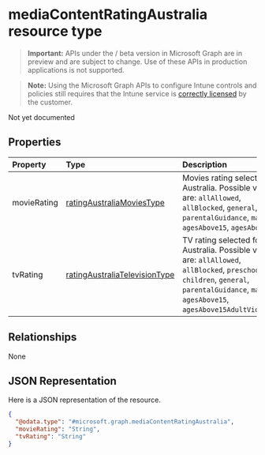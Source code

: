 ﻿# mediaContentRatingAustralia resource type

> **Important:** APIs under the / beta version in Microsoft Graph are in preview and are subject to change. Use of these APIs in production applications is not supported.

> **Note:** Using the Microsoft Graph APIs to configure Intune controls and policies still requires that the Intune service is [correctly licensed](https://go.microsoft.com/fwlink/?linkid=839381) by the customer.

Not yet documented
## Properties
|Property|Type|Description|
|:---|:---|:---|
|movieRating|[ratingAustraliaMoviesType](../resources/intune_deviceconfig_ratingaustraliamoviestype.md)|Movies rating selected for Australia. Possible values are: `allAllowed`, `allBlocked`, `general`, `parentalGuidance`, `mature`, `agesAbove15`, `agesAbove18`.|
|tvRating|[ratingAustraliaTelevisionType](../resources/intune_deviceconfig_ratingaustraliatelevisiontype.md)|TV rating selected for Australia. Possible values are: `allAllowed`, `allBlocked`, `preschoolers`, `children`, `general`, `parentalGuidance`, `mature`, `agesAbove15`, `agesAbove15AdultViolence`.|

## Relationships
None
## JSON Representation
Here is a JSON representation of the resource.
<!-- {
  "blockType": "resource",
  "keyProperty": "id",
  "@odata.type": "microsoft.graph.mediaContentRatingAustralia"
}
-->
``` json
{
  "@odata.type": "#microsoft.graph.mediaContentRatingAustralia",
  "movieRating": "String",
  "tvRating": "String"
}
```






